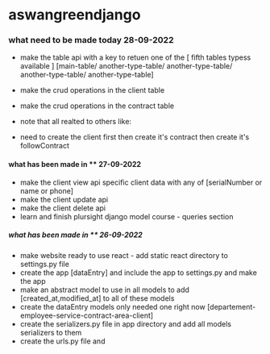 # aswangreendjango
### what need to be made today 28-09-2022
- make the table api with a key to retuen one of the [ fifth tables typess available ] [main-table/ another-type-table/ another-type-table/ another-type-table/ another-type-table]

- make the crud operations in the client table  
- make the crud operations in the contract table 
- note that all realted to others like:
- need to create the client first then create it's contract then create it's followContract



#### what has been made in ** 27-09-2022
- make the client view api specific client data with any of [serialNumber or name or phone]
- make the client update api 
- make the client delete api 
- learn and finish plursight django model course - queries section



##### what has been made  in ** 26-09-2022
- make website ready to use react - add static react directory to settings.py file
- create the app [dataEntry] and include the app to settings.py and make the app 
- make an abstract model to use in all models to add [created_at,modified_at] to all of these models
- create the dataEntry models only needed one right now [departement-employee-service-contract-area-client]
- create the serializers.py file in app directory and add all models serializers to them
- create the urls.py file and 
